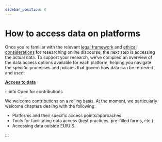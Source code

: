 ```yaml
---
sidebar_position: 0
---
```


# How to access data on platforms

Once you're familiar with the relevant [legal framework](legal-considerations) and [ethical considerations](ethical-considerations) for researching online discourse, the next step is accessing the actual data. To support your research, we’ve compiled an overview of the data access options available for each platform, helping you navigate the specific processes and policies that govern how data can be retrieved and used:

**[Access to data](02_02_overview-access)**

:::info Open for contributions

We welcome contributions on a rolling basis. At the moment, we particularly welcome chapters dealing with the following: 

- Platforms and their specific access points/approaches
- Tools for facilitating data access (best practices, pre-filled forms, etc.)
- Accessing data outside EU/U.S.

:::